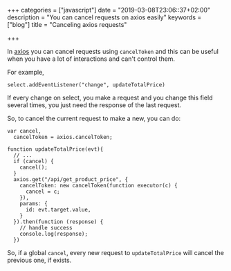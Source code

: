+++
categories = ["javascript"]
date = "2019-03-08T23:06::37+02:00"
description = "You can cancel requests on axios easily"
keywords = ["blog"]
title = "Canceling axios requests"

+++

In [axios](https://github.com/axios/axios) you can cancel requests using `cancelToken`
and this can be useful when you have a lot of interactions and can't control them.

For example,

```
select.addEventListener("change", updateTotalPrice)
```

If every change on select, you make a request and you change this field several times,
you just need the response of the last request.

So, to cancel the current request to make a new, you can do:

```
var cancel,
  cancelToken = axios.cancelToken;

function updateTotalPrice(evt){
  // ... 
  if (cancel) {
    cancel();
  }
  axios.get("/api/get_product_price", {
    cancelToken: new cancelToken(function executor(c) {
      cancel = c;
    }),
    params: {
      id: evt.target.value,
    }
  }).then(function (response) {
    // handle success
    console.log(response);
  })
```

So, if a global `cancel`, every new request to `updateTotalPrice` will cancel the previous one, if exists.
